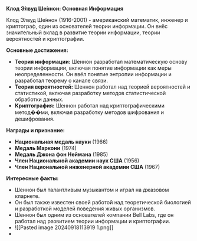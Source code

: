 **Клод Э́лвуд Ше́ннон: Основная Информация**

Клод Э́лвуд Ше́ннон (1916-2001) - американский математик, инженер и криптограф, один из основателей теории информации. Он внёс значительный вклад в развитие теории информации, теории вероятностей и криптографии.

**Основные достижения:**

- **Теория информации:** Шеннон разработал математическую основу теории информации, включая понятие информации как меры неопределенности. Он ввёл понятие энтропии информации и разработал теорему о канале связи.
- **Теория вероятностей:** Шеннон работал над теорией вероятностей и статистикой, включая разработку методов статистической обработки данных.
- **Криптография:** Шеннон работал над криптографическими метод��ми, включая разработку методов шифрования и дешифрования.

**Награды и признание:**

- **Национальная медаль науки** (1966)
- **Медаль Маркони** (1974)
- **Медаль Джона фон Неймана** (1985)
- **Член Национальной академии наук США** (1956)
- **Член Национальной инженерной академии США** (1967)

**Интересные факты:**

- Шеннон был талантливым музыкантом и играл на джазовом кларнете.
- Он был также известен своей работой над теоретической биологией и разработкой моделей поведения живых организмов.
- Шеннон был одним из основателей компании Bell Labs, где он работал над развитием теории информации и криптографии.
- ![[Pasted image 20240918113919 1.png]]
- 